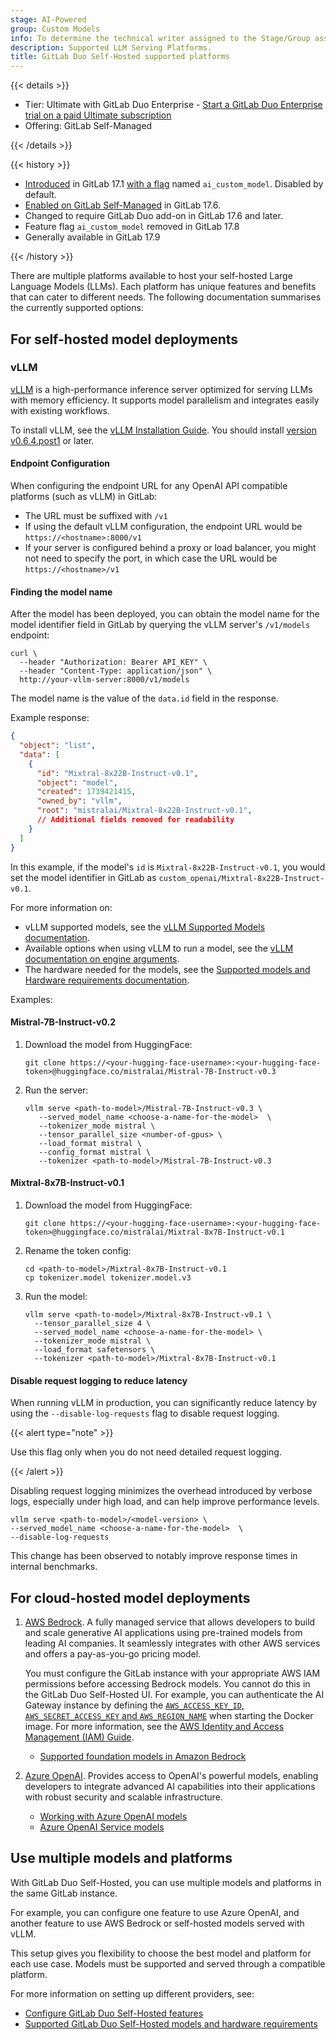 ```yaml
---
stage: AI-Powered
group: Custom Models
info: To determine the technical writer assigned to the Stage/Group associated with this page, see https://handbook.gitlab.com/handbook/product/ux/technical-writing/#assignments
description: Supported LLM Serving Platforms.
title: GitLab Duo Self-Hosted supported platforms
---
```


{{< details >}}

- Tier: Ultimate with GitLab Duo Enterprise - [Start a GitLab Duo Enterprise trial on a paid Ultimate subscription](https://about.gitlab.com/solutions/gitlab-duo-pro/sales/?type=free-trial)
- Offering: GitLab Self-Managed

{{< /details >}}

{{< history >}}

- [Introduced](https://gitlab.com/groups/gitlab-org/-/epics/12972) in GitLab 17.1 [with a flag](../feature_flags.md) named `ai_custom_model`. Disabled by default.
- [Enabled on GitLab Self-Managed](https://gitlab.com/groups/gitlab-org/-/epics/15176) in GitLab 17.6.
- Changed to require GitLab Duo add-on in GitLab 17.6 and later.
- Feature flag `ai_custom_model` removed in GitLab 17.8
- Generally available in GitLab 17.9

{{< /history >}}

There are multiple platforms available to host your self-hosted Large Language Models (LLMs). Each platform has unique features and benefits that can cater to different needs. The following documentation summarises the currently supported options:

## For self-hosted model deployments

### vLLM

[vLLM](https://docs.vllm.ai/en/latest/index.html) is a high-performance inference server optimized for serving LLMs with memory efficiency. It supports model parallelism and integrates easily with existing workflows.

To install vLLM, see the [vLLM Installation Guide](https://docs.vllm.ai/en/latest/getting_started/installation.html). You should install [version v0.6.4.post1](https://github.com/vllm-project/vllm/releases/tag/v0.6.4.post1) or later.

#### Endpoint Configuration

When configuring the endpoint URL for any OpenAI API compatible platforms (such as vLLM) in GitLab:

- The URL must be suffixed with `/v1`
- If using the default vLLM configuration, the endpoint URL would be `https://<hostname>:8000/v1`
- If your server is configured behind a proxy or load balancer, you might not need to specify the port, in which case the URL would be `https://<hostname>/v1`

#### Finding the model name

After the model has been deployed, you can obtain the model name for the model identifier field in GitLab by querying the vLLM server's `/v1/models` endpoint:

```shell
curl \
  --header "Authorization: Bearer API_KEY" \
  --header "Content-Type: application/json" \
  http://your-vllm-server:8000/v1/models
```

The model name is the value of the `data.id` field in the response.

Example response:

```json
{
  "object": "list",
  "data": [
    {
      "id": "Mixtral-8x22B-Instruct-v0.1",
      "object": "model",
      "created": 1739421415,
      "owned_by": "vllm",
      "root": "mistralai/Mixtral-8x22B-Instruct-v0.1",
      // Additional fields removed for readability
    }
  ]
}
```

In this example, if the model's `id` is `Mixtral-8x22B-Instruct-v0.1`, you would set the model identifier in GitLab as `custom_openai/Mixtral-8x22B-Instruct-v0.1`.

For more information on:

- vLLM supported models, see the [vLLM Supported Models documentation](https://docs.vllm.ai/en/latest/models/supported_models.html).
- Available options when using vLLM to run a model, see the [vLLM documentation on engine arguments](https://docs.vllm.ai/en/stable/usage/engine_args.html).
- The hardware needed for the models, see the [Supported models and Hardware requirements documentation](supported_models_and_hardware_requirements.md).

Examples:

#### Mistral-7B-Instruct-v0.2

1. Download the model from HuggingFace:

   ```shell
   git clone https://<your-hugging-face-username>:<your-hugging-face-token>@huggingface.co/mistralai/Mistral-7B-Instruct-v0.3
   ```

1. Run the server:

   ```shell
   vllm serve <path-to-model>/Mistral-7B-Instruct-v0.3 \
      --served_model_name <choose-a-name-for-the-model>  \
      --tokenizer_mode mistral \
      --tensor_parallel_size <number-of-gpus> \
      --load_format mistral \
      --config_format mistral \
      --tokenizer <path-to-model>/Mistral-7B-Instruct-v0.3
   ```

#### Mixtral-8x7B-Instruct-v0.1

1. Download the model from HuggingFace:

   ```shell
   git clone https://<your-hugging-face-username>:<your-hugging-face-token>@huggingface.co/mistralai/Mixtral-8x7B-Instruct-v0.1
   ```

1. Rename the token config:

   ```shell
   cd <path-to-model>/Mixtral-8x7B-Instruct-v0.1
   cp tokenizer.model tokenizer.model.v3
   ```

1. Run the model:

   ```shell
   vllm serve <path-to-model>/Mixtral-8x7B-Instruct-v0.1 \
     --tensor_parallel_size 4 \
     --served_model_name <choose-a-name-for-the-model> \
     --tokenizer_mode mistral \
     --load_format safetensors \
     --tokenizer <path-to-model>/Mixtral-8x7B-Instruct-v0.1
   ```

#### Disable request logging to reduce latency

When running vLLM in production, you can significantly reduce latency by using the `--disable-log-requests` flag to disable request logging.

{{< alert type="note" >}}

Use this flag only when you do not need detailed request logging.

{{< /alert >}}

Disabling request logging minimizes the overhead introduced by verbose logs, especially under high load, and can help improve performance levels.

```shell
vllm serve <path-to-model>/<model-version> \
--served_model_name <choose-a-name-for-the-model>  \
--disable-log-requests
```

This change has been observed to notably improve response times in internal benchmarks.

## For cloud-hosted model deployments

1. [AWS Bedrock](https://aws.amazon.com/bedrock/).
   A fully managed service that allows developers to build and scale generative AI applications using pre-trained models from leading AI companies. It seamlessly integrates with other AWS services and offers a pay-as-you-go pricing model.

   You must configure the GitLab instance with your appropriate AWS IAM permissions before accessing Bedrock models. You cannot do this in the GitLab Duo Self-Hosted UI. For example, you can authenticate the AI Gateway instance by defining the [`AWS_ACCESS_KEY_ID`, `AWS_SECRET_ACCESS_KEY` and `AWS_REGION_NAME`](https://docs.aws.amazon.com/IAM/latest/UserGuide/id_credentials_access-keys.html) when starting the Docker image. For more information, see the [AWS Identity and Access Management (IAM) Guide](https://docs.aws.amazon.com/bedrock/latest/userguide/security-iam.html).

   - [Supported foundation models in Amazon Bedrock](https://docs.aws.amazon.com/bedrock/latest/userguide/models-supported.html)

1. [Azure OpenAI](https://learn.microsoft.com/en-us/azure/ai-services/openai/).
   Provides access to OpenAI's powerful models, enabling developers to integrate advanced AI capabilities into their applications with robust security and scalable infrastructure.
   - [Working with Azure OpenAI models](https://learn.microsoft.com/en-us/azure/ai-services/openai/how-to/working-with-models?tabs=powershell)
   - [Azure OpenAI Service models](https://learn.microsoft.com/en-us/azure/ai-services/openai/concepts/models?tabs=python-secure%2Cglobal-standard%2Cstandard-chat-completions)

## Use multiple models and platforms

With GitLab Duo Self-Hosted, you can use multiple models and platforms in the same GitLab instance.

For example, you can configure one feature to use Azure OpenAI, and another feature to use AWS Bedrock or self-hosted models served with vLLM.

This setup gives you flexibility to choose the best model and platform for each use case. Models must be supported and served through a compatible platform.

For more information on setting up different providers, see:

- [Configure GitLab Duo Self-Hosted features](configure_duo_features.md)
- [Supported GitLab Duo Self-Hosted models and hardware requirements](supported_models_and_hardware_requirements.md)
